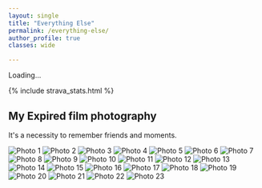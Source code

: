 ```yaml
---
layout: single
title: "Everything Else"
permalink: /everything-else/
author_profile: true
classes: wide

---
```

 <div id="strava-stats">Loading...</div>

{% include strava_stats.html %}

## My Expired film photography
It's a necessity to remember friends and moments.
<div class="photo-grid">
  <img src="/assets/images/everything_else/1.03.jpeg" alt="Photo 1">
  <img src="/assets/images/everything_else/1.5.jpeg" alt="Photo 2">
  <img src="/assets/images/everything_else/1.07.jpeg" alt="Photo 3">
  <img src="/assets/images/everything_else/1.49.jpeg" alt="Photo 4">
  <img src="/assets/images/everything_else/10.26.jpeg" alt="Photo 5">
  <img src="/assets/images/everything_else/12.05.jpeg" alt="Photo 6">
  <img src="/assets/images/everything_else/12.38.jpeg" alt="Photo 7">
  <img src="/assets/images/everything_else/12.46.jpeg" alt="Photo 8">
  <img src="/assets/images/everything_else/12.55.jpeg" alt="Photo 9">
  <img src="/assets/images/everything_else/13.0.jpeg" alt="Photo 10">
  <img src="/assets/images/everything_else/13.00.jpeg" alt="Photo 11">
  <img src="/assets/images/everything_else/13.4.jpeg" alt="Photo 12">
  <img src="/assets/images/everything_else/13.05.jpeg" alt="Photo 13">
  <img src="/assets/images/everything_else/13.07.jpeg" alt="Photo 14">
  <img src="/assets/images/everything_else/13.49.jpeg" alt="Photo 15">
  <img src="/assets/images/everything_else/13.56.jpeg" alt="Photo 16">
  <img src="/assets/images/everything_else/14.02.jpeg" alt="Photo 17">
  <img src="/assets/images/everything_else/14.04.jpeg" alt="Photo 18">
  <img src="/assets/images/everything_else/14.6.jpeg" alt="Photo 19">
  <img src="/assets/images/everything_else/14.07.jpeg" alt="Photo 20">
  <img src="/assets/images/everything_else/14.27.jpeg" alt="Photo 21">
  <img src="/assets/images/everything_else/14.32.jpeg" alt="Photo 22">
  <img src="/assets/images/everything_else/14.42.jpeg" alt="Photo 23">


 